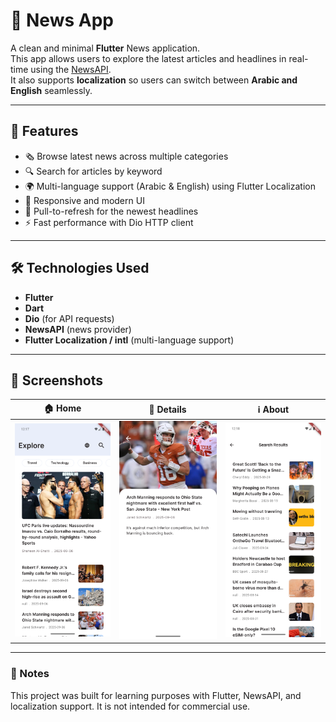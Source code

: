 # 📰 News App

A clean and minimal **Flutter** News application.  
This app allows users to explore the latest articles and headlines in real-time using the [NewsAPI](https://newsapi.org/).  
It also supports **localization** so users can switch between **Arabic and English** seamlessly.  

---

## 🚀 Features
- 🗞️ Browse latest news across multiple categories  
- 🔍 Search for articles by keyword  
- 🌍 Multi-language support (Arabic & English) using Flutter Localization  
- 📱 Responsive and modern UI  
- 🔄 Pull-to-refresh for the newest headlines  
- ⚡ Fast performance with Dio HTTP client  

---

## 🛠️ Technologies Used
- **Flutter**  
- **Dart**  
- **Dio** (for API requests)  
- **NewsAPI** (news provider)  
- **Flutter Localization / intl** (multi-language support)  

---

## 📸 Screenshots

| 🏠 Home | 📄 Details | ℹ️ About |
|---------|------------|----------|
| <img src="assets/screenshots/home.png" width="250"/> | <img src="assets/screenshots/details.png" width="250"/> | <img src="assets/screenshots/search.png" width="250"/> |

---

### 📌 Notes
This project was built for learning purposes with Flutter, NewsAPI, and localization support. It is not intended for commercial use.
